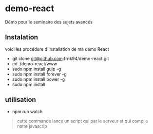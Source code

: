 # demo-react
Démo pour le seminaire des sujets avancés

## Instalation
voici les procédure d'installation de ma démo React
+ git clone git@github.com:frnk94/demo-react.git
+ cd ./demo-react/www
+ sudo npm install gulp -g
+ sudo npm install forever -g
+ sudo npm install bower -g
+ sudo npm install

## utilisation
+ npm run watch

> cette commande lance un script qui par le serveur et qui compile notre javascrip